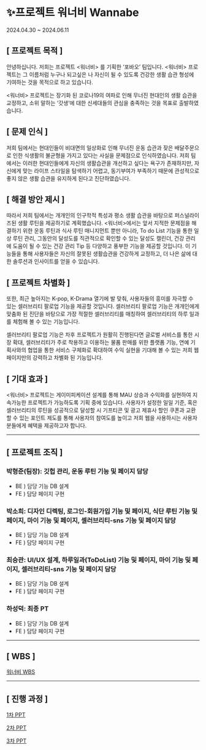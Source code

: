 # ✨프로젝트 워너비 Wannabe
2024.04.30 ~ 2024.06.11

## [ 프로젝트 목적 ]
  안녕하십니다. 저희는 프로젝트 <워너비> 를 기획한 ‘포바오’ 팀입니다. <워너비> 프로젝트는 그 이름처럼 누구나 되고싶은 나 자신이 될 수 있도록 건강한 생활 습관 형성에 기여하는 것을 목적으로 하고 있습니다.


 <워너비> 프로젝트는 장기화 된 코로나19의 여파로 인해 무너진 현대인의 생활 습관을 교정하고, 소위 말하는 ‘갓생’에 대한 신세대들의 관심을 충족하는 것을 목표로 출발하였습니다. 


## [ 문제 인식 ]
  저희 팀에서는 현대인들이 비대면의 일상화로 인해 무너진 운동 습관과 잦은 배달주문으로 인한 식생활의 불균형을 가지고 있다는 사실을 문제점으로 인식하였습니다. 저희 팀에서는 이러한 현대인들에게 자신의 생활습관을 개선하고 싶다는 욕구가 존재하지만, 자신에게 맞는 라이프 스타일을 탐색하기 어렵고, 동기부여가 부족하기 때문에 관성적으로 좋지 않은 생활 습관을 유지하게 된다고 진단하였습니다.


## [ 해결 방안 제시 ]
  따라서 저희 팀에서는 개개인의 인구학적 특성과 평소 생활 습관을 바탕으로 퍼스널라이즈된 생활 루틴을 제공하기로 계획했습니다. <워너비>에서는 앞서 지적한 문제점을 해결하기 위한 운동 루틴과 식사 루틴 매니지먼트 뿐만 아니라, To do List 기능을 통한 일상 루틴 관리, 그동안의 달성도를 직관적으로 확인할 수 있는 달성도 캘린더, 건강 관리에 도움이 될 수 있는 건강 관리 Tip 등 다양하고 풍부한 기능을 제공할 것입니다.  이 기능들을 통해 사용자들은 자신의 잘못된 생활습관을 건강하게 교정하고, 더 나은 삶에 대한 솔루션과 인사이트를 얻을 수 있습니다.


## [ 프로젝트 차별화 ]
  또한, 최근 높아지는 K-pop, K-Drama 열기에 발 맞춰, 사용자들의 흥미를 자극할 수 있는 셀러브리티 팔로업 기능을 제공할 것입니다. 셀러브리티 팔로업 기능은 개개인에게 맞춤화 된 진단을 바탕으로 가장 적절한 셀러브리티를 매칭하여 셀러브리티의 하루 일과를 체험해 볼 수 있는 기능입니다.


  셀러브리티 팔로업 기능은 차후 프로젝트가 원활히 진행된다면 글로벌 서비스를 통한 시장 확대, 셀러브리티가 주로 착용하고 이용하는 물품 판매를 위한 플랫폼 기능, 연예 기획사와의 협업을 통한 서비스 구체화로 확대하여 수익 실현을 기대해 볼 수 있는  저희 웹페이지만의 강력하고 차별화 된 기능입니다.


## [ 기대 효과 ]
  <워너비> 프로젝트는 게이미피케이션 설계를 통해 MAU 상승과 수익화를 실현하여 지속가능한 프로젝트가 가능하도록 기획 중에 있습니다.  사용자가 설정한 일일 기준, 혹은 셀러브리티의 루틴을 성공적으로 달성할 시 기프티콘 및 광고 제휴사 할인 쿠폰과 교환할 수 있는 포인트 제도를 통해 사용자의 참여도를 높이고 저희 웹을 사용하시는 사용자 분들에게 혜택을 제공하고자 합니다.

---

## [ 프로젝트 조직 ]
### 박형준(팀장): 깃헙 관리, 운동 루틴 기능 및 페이지 담당
- BE ) 담당 기능 DB 설계
- FE ) 담당 페이지 구현


### 박소희: 디자인 디렉팅, 로그인-회원가입 기능 및 페이지, 식단 루틴 기능 및 페이지, 마이 기능 및 페이지, 셀러브리티-sns 기능 및 페이지 담당
- BE ) 담당 기능 DB 설계
- FE ) 담당 페이지 구현


### 최승관: UI/UX 설계, 하루일과(ToDoList) 기능 및 페이지, 마이 기능 및 페이지, 셀러브리티-sns 기능 및 페이지 담당
- BE ) 담당 기능 DB 설계
- FE ) 담당 페이지 구현


### 하성덕: 최종 PT
- BE ) 담당 기능 DB 설계
- FE ) 담당 페이지 구현

---

## [ WBS ]
[워너비 WBS](https://docs.google.com/spreadsheets/d/1p-hbmNvWsR5Qn1klO6QC5e3zyyen4DoxMQCfnWcu8bg/edit?usp=sharing)

---

## [ 진행 과정 ]
[1차 PPT](https://docs.google.com/presentation/d/1AJSi-JdQfMTetoEx23gnlov8TFP_3QkC/edit?usp=sharing&ouid=104605004409658940193&rtpof=true&sd=true)


[2차 PPT](https://docs.google.com/presentation/d/1vLQyzV0P5JX1XeeyrXu6q-qECwXOsypR/edit?usp=sharing&ouid=104605004409658940193&rtpof=true&sd=true)


[3차 PPT](https://docs.google.com/presentation/d/1xFY16FpURTXYKUwmu_tl0jqUK3CNqXMZ/edit?usp=sharing&ouid=104605004409658940193&rtpof=true&sd=true)